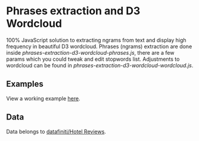 # Phrases extraction and D3 Wordcloud
100% JavaScript solution to extracting ngrams from text and display high frequency in beautiful D3 wordcloud. Phrases (ngrams) extraction are done inside *phrases-extraction-d3-wordcloud-phrases.js*, there are a few params which you could tweak and edit stopwords list. Adjustments to wordcloud can be found in *phrases-extraction-d3-wordcloud-wordcloud.js*.

## Examples
View a working example [here](https://jinglescode.github.io/demos/phrases-extraction-d3-wordcloud).

## Data
Data belongs to [datafiniti/Hotel Reviews](https://data.world/datafiniti/hotel-reviews).
